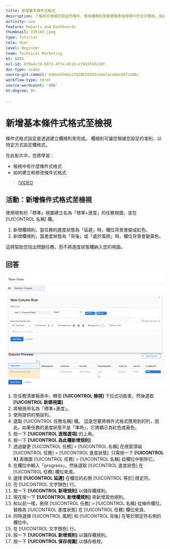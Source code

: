 ```yaml
---
title: 新增基本條件式格式
description: 了解如何根據您設定的條件，使用欄規則來變更報表或檢視中的文字顏色、格式和背景顏色。
activity: use
feature: Reports and Dashboards
thumbnail: 335149.jpeg
type: Tutorial
role: User
level: Beginner
team: Technical Marketing
kt: 8855
exl-id: bf9a4cf4-b073-4f7e-8516-e7843f4dc20f
doc-type: video
source-git-commit: 650e4d346e1792863930dcebafacab4c88f2a8bc
workflow-type: tm+mt
source-wordcount: '406'
ht-degree: 0%

---
```


# 新增基本條件式格式至檢視

條件式格式設定是透過建立欄規則來完成。 欄規則可讓您根據您設定的准則，以特定方式設定欄格式。

在此影片中，您將學習：

* 檢視中有什麼條件式格式
* 如何建立和修改條件式格式

>[!VIDEO](https://video.tv.adobe.com/v/335149/?quality=12&learn=on)

## 活動：新增條件式格式至檢視

使用現有的「標準」視圖建立名為「標準+進度」的任務視圖，並在 [!UICONTROL 名稱] 欄。

1. 新增欄規則，當任務的進度狀態為「延遲」時，欄位背景會變成紅色。
1. 新增欄規則，當進度狀態為「背後」或「處於風險」時，欄位背景會變黃色。

這將幫助您找出問題任務，而不將進度狀態欄納入您的視圖。

## 回答

![建立新列規則的螢幕影像](assets/conditional-formatting-exercise.png)

1. 在任務清單報表中，轉至 **[!UICONTROL 檢視]** 下拉式功能表，然後選取 **[!UICONTROL 新建視圖]**.
1. 將檢視命名為「標準+進度」。
1. 使用提供的預設列。
1. 選取 [!UICONTROL 任務名稱] 欄。 這是您要將條件式格式應用到的列，因此，如果任務的進度狀態不是「準時」，它將顯示為紅色或黃色。
1. 按一下 **[!UICONTROL 進階選項]** 的上角。
1. 按一下 **[!UICONTROL 為此欄新增規則]**.
1. 透過變更 [!UICONTROL 任務] > [!UICONTROL 名稱] 在視窗頂端 [!UICONTROL 任務] > [!UICONTROL 進度狀態]. 只需按一下 **[!UICONTROL X]** 表徵圖 [!UICONTROL 任務] > [!UICONTROL 名稱] 從欄位中刪除它。
1. 在欄位中輸入「progress」，然後選取 [!UICONTROL 進度狀態] 在 [!UICONTROL 任務] 欄位來源。
1. 選擇 **[!UICONTROL 延遲]** 在欄位的右側 [!UICONTROL 等於] 限定符。
1. 在 [!UICONTROL 文字顏色] 行。
1. 按一下 **[!UICONTROL 新增規則]** 以儲存欄規則。
1. 現在按一下 **[!UICONTROL 新增欄規則]** 來新增其他規則。
1. 和以前一樣，刪除 [!UICONTROL 任務] > [!UICONTROL 名稱] 從條件欄位。 替換為 [!UICONTROL 進度狀態] 在 [!UICONTROL 任務] 欄位來源。
1. 同時選擇 [!UICONTROL 風險] 和 [!UICONTROL 背後] 在等於限定符右側的欄位中。
1. 在 [!UICONTROL 文字顏色] 行。
1. 按一下 **[!UICONTROL 新增規則]** 以儲存欄規則。
1. 按一下 **[!UICONTROL 保存視圖]** 以儲存檢視。
